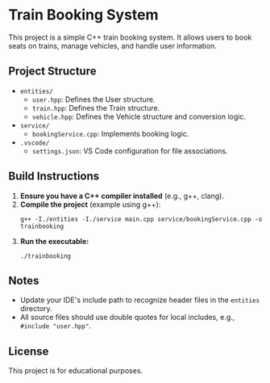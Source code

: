 # Train Booking System

This project is a simple C++ train booking system. It allows users to book seats on trains, manage vehicles, and handle user information.

## Project Structure

- `entities/`
  - `user.hpp`: Defines the User structure.
  - `train.hpp`: Defines the Train structure.
  - `vehicle.hpp`: Defines the Vehicle structure and conversion logic.
- `service/`
  - `bookingService.cpp`: Implements booking logic.
- `.vscode/`
  - `settings.json`: VS Code configuration for file associations.

## Build Instructions

1. **Ensure you have a C++ compiler installed** (e.g., g++, clang).
2. **Compile the project** (example using g++):
   ```
   g++ -I./entities -I./service main.cpp service/bookingService.cpp -o trainbooking
   ```
3. **Run the executable:**
   ```
   ./trainbooking
   ```

## Notes

- Update your IDE's include path to recognize header files in the `entities` directory.
- All source files should use double quotes for local includes, e.g., `#include "user.hpp"`.

## License

This project is for educational purposes.
